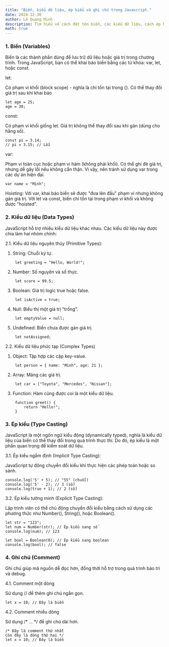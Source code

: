```yaml
---
title: "Biến, kiểu dữ liệu, ép kiểu và ghi chú trong Javascript."
date: 2024-12-30
author: Lê Quang Minh
description: Tìm hiểu về cách đặt tên biến, các kiểu dữ liệu, cách ép hiểu và ghi chú trong javascript.
math: true
---
```


### 1. Biến (Variables)

Biến là các thành phần dùng để lưu trữ dữ liệu hoặc giá trị trong chương trình. Trong JavaScript, bạn có thể khai báo biến bằng các từ khóa: var, let, hoặc const.

let:

Có phạm vi khối (block scope) - nghĩa là chỉ tồn tại trong {}.
Có thể thay đổi giá trị sau khi khai báo

    let age = 25;
    age = 30;

const:

Có phạm vi khối giống let.
Giá trị không thể thay đổi sau khi gán (dùng cho hằng số).

    const pi = 3.14;
    // pi = 3.15; // Lỗi

var:

Phạm vi toàn cục hoặc phạm vi hàm (không phải khối).
Có thể ghi đè giá trị, nhưng dễ gây lỗi nếu không cẩn thận. Vì vậy, nên tránh sử dụng var trong các dự án hiện đại.

    var name = "Minh";

Hoisting:
Với var, khai báo biến sẽ được "đưa lên đầu" phạm vi nhưng không gán giá trị.
Với let và const, biến chỉ tồn tại trong phạm vi khối và không được "hoisted".

### 2. Kiểu dữ liệu (Data Types)

JavaScript hỗ trợ nhiều kiểu dữ liệu khác nhau. Các kiểu dữ liệu này được chia làm hai nhóm chính:

2.1. Kiểu dữ liệu nguyên thủy (Primitive Types):

1. String: Chuỗi ký tự.
    
        let greeting = "Hello, World!";

2. Number: Số nguyên và số thực.    

        let score = 99.5;

3. Boolean: Giá trị logic true hoặc false.

        let isActive = true;

4. Null: Biểu thị một giá trị "trống".

        let emptyValue = null;

5. Undefined: Biến chưa được gán giá trị.

        let notAssigned;

2.2. Kiểu dữ liệu phức tạp (Complex Types)

1. Object: Tập hợp các cặp key-value.

        let person = { name: "Minh", age: 21 };

2. Array: Mảng các giá trị.

        let car = ["Toyota", "Mercedes", "Nissan"];

3. Function: Hàm cũng được coi là một kiểu dữ liệu.

        function greet() {
            return "Hello!";
        }

### 3. Ép kiểu (Type Casting)

JavaScript là một ngôn ngữ kiểu động (dynamically typed), nghĩa là kiểu dữ liệu của biến có thể thay đổi trong quá trình thực thi. Do đó, ép kiểu là một phần quan trọng để kiểm soát dữ liệu.

3.1. Ép kiểu ngầm định (Implicit Type Casting):

JavaScript tự động chuyển đổi kiểu khi thực hiện các phép toán hoặc so sánh.

    console.log('5' + 5); // "55" (chuỗi)
    console.log('5' - 2); // 3 (số)
    console.log(true + 1); // 2 (số)

3.2. Ép kiểu tường minh (Explicit Type Casting):

Lập trình viên có thể chủ động chuyển đổi kiểu bằng cách sử dụng các phương thức như Number(), String(), hoặc Boolean().

    let str = "123";
    let num = Number(str); // Ép kiểu sang số
    console.log(num); // 123
    
    let bool = Boolean(0); // Ép kiểu sang boolean
    console.log(bool); // false

### 4. Ghi chú (Comment)
Ghi chú giúp mã nguồn dễ đọc hơn, đồng thời hỗ trợ trong quá trình bảo trì và debug.

4.1. Comment một dòng

Sử dụng // để thêm ghi chú ngắn gọn.

    let x = 10; // Đây là biến

4.2. Comment nhiều dòng

Sử dụng /* ... */ để ghi chú dài hơn.

    /* Đây là comment thứ nhất
    Còn đây là dòng thứ hai */
    let x = 10; // Đây là biến
